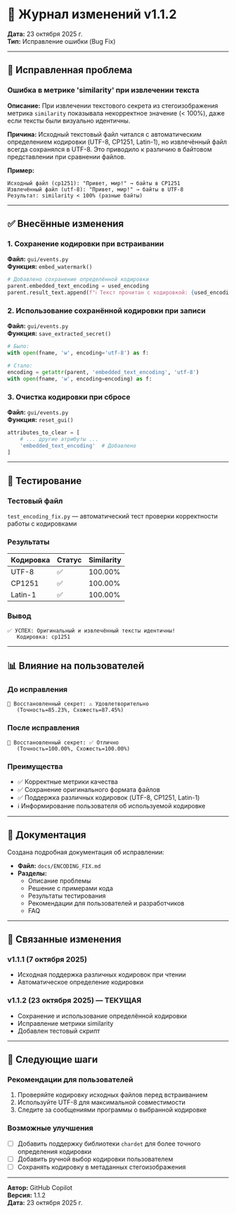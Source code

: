 # 🔄 Журнал изменений v1.1.2

**Дата:** 23 октября 2025 г.  
**Тип:** Исправление ошибки (Bug Fix)

---

## 🐛 Исправленная проблема

### Ошибка в метрике 'similarity' при извлечении текста

**Описание:**
При извлечении текстового секрета из стегоизображения метрика `similarity` показывала некорректное значение (< 100%), даже если тексты были визуально идентичны.

**Причина:**
Исходный текстовый файл читался с автоматическим определением кодировки (UTF-8, CP1251, Latin-1), но извлечённый файл всегда сохранялся в UTF-8. Это приводило к различию в байтовом представлении при сравнении файлов.

**Пример:**
```
Исходный файл (cp1251): "Привет, мир!" → байты в CP1251
Извлечённый файл (utf-8): "Привет, мир!" → байты в UTF-8
Результат: similarity < 100% (разные байты)
```

---

## ✅ Внесённые изменения

### 1. Сохранение кодировки при встраивании
**Файл:** `gui/events.py`  
**Функция:** `embed_watermark()`

```python
# Добавлено сохранение определённой кодировки
parent.embedded_text_encoding = used_encoding
parent.result_text.append(f"ℹ️ Текст прочитан с кодировкой: {used_encoding}")
```

### 2. Использование сохранённой кодировки при записи
**Файл:** `gui/events.py`  
**Функция:** `save_extracted_secret()`

```python
# Было:
with open(fname, 'w', encoding='utf-8') as f:

# Стало:
encoding = getattr(parent, 'embedded_text_encoding', 'utf-8')
with open(fname, 'w', encoding=encoding) as f:
```

### 3. Очистка кодировки при сбросе
**Файл:** `gui/events.py`  
**Функция:** `reset_gui()`

```python
attributes_to_clear = [
    # ... другие атрибуты ...
    'embedded_text_encoding'  # Добавлено
]
```

---

## 🧪 Тестирование

### Тестовый файл
`test_encoding_fix.py` — автоматический тест проверки корректности работы с кодировками

### Результаты

| Кодировка | Статус | Similarity |
|-----------|--------|------------|
| UTF-8 | ✅ | 100.00% |
| CP1251 | ✅ | 100.00% |
| Latin-1 | ✅ | 100.00% |

### Вывод
```
✅ УСПЕХ: Оригинальный и извлечённый тексты идентичны!
   Кодировка: cp1251
```

---

## 📊 Влияние на пользователей

### До исправления
```
🔐 Восстановленный секрет: ⚠️ Удовлетворительно 
   (Точность=85.23%, Схожесть=87.45%)
```

### После исправления
```
🔐 Восстановленный секрет: ✅ Отлично 
   (Точность=100.00%, Схожесть=100.00%)
```

### Преимущества
- ✅ Корректные метрики качества
- ✅ Сохранение оригинального формата файлов
- ✅ Поддержка различных кодировок (UTF-8, CP1251, Latin-1)
- ℹ️ Информирование пользователя об используемой кодировке

---

## 📝 Документация

Создана подробная документация об исправлении:
- **Файл:** `docs/ENCODING_FIX.md`
- **Разделы:**
  - Описание проблемы
  - Решение с примерами кода
  - Результаты тестирования
  - Рекомендации для пользователей и разработчиков
  - FAQ

---

## 🔗 Связанные изменения

### v1.1.1 (7 октября 2025)
- Исходная поддержка различных кодировок при чтении
- Автоматическое определение кодировки

### v1.1.2 (23 октября 2025) — **ТЕКУЩАЯ**
- Сохранение и использование определённой кодировки
- Исправление метрики similarity
- Добавлен тестовый скрипт

---

## 🎯 Следующие шаги

### Рекомендации для пользователей
1. Проверяйте кодировку исходных файлов перед встраиванием
2. Используйте UTF-8 для максимальной совместимости
3. Следите за сообщениями программы о выбранной кодировке

### Возможные улучшения
- [ ] Добавить поддержку библиотеки `chardet` для более точного определения кодировки
- [ ] Добавить ручной выбор кодировки пользователем
- [ ] Сохранять кодировку в метаданных стегоизображения

---

**Автор:** GitHub Copilot  
**Версия:** 1.1.2  
**Дата:** 23 октября 2025 г.
